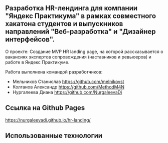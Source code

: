 ## Разработка HR-лендинга для компании "Яндекс Практикума" в рамках совместного хакатона студентов и выпускников направлений "Веб-разработка" и "Дизайнер интерфейсов".

О проекте: Создание MVP HR landing page, на которой рассказывается о вакансиях экспертов сопровождения (наставников и ревьюеров) и работе в Яндекс Практикуме.  
  
  Работа выполнена командой разработчиков:
  * Мельников Станислав https://github.com/melnikovst
  * Колганов Александр https://github.com/MethodM4N
  * Нургалеева Диана https://github.com/NurgaleevaDi

## Ссылка на Github Pages

https://nurgaleevadi.github.io/hr-landing/
  
## Использованные технологии
